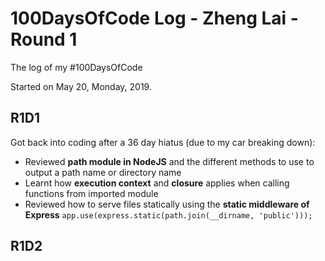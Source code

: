 # 100DaysOfCode Log - Zheng Lai - Round 1
The log of my #100DaysOfCode

Started on May 20, Monday, 2019.

## R1D1 
Got back into coding after a 36 day hiatus (due to my car breaking down):
- Reviewed **path module in NodeJS** and the different methods to use to output a path name or directory name
- Learnt how **execution context** and **closure** applies when calling functions from imported module
- Reviewed how to serve files statically using the **static middleware of Express**
`app.use(express.static(path.join(__dirname, 'public')));`

## R1D2 

